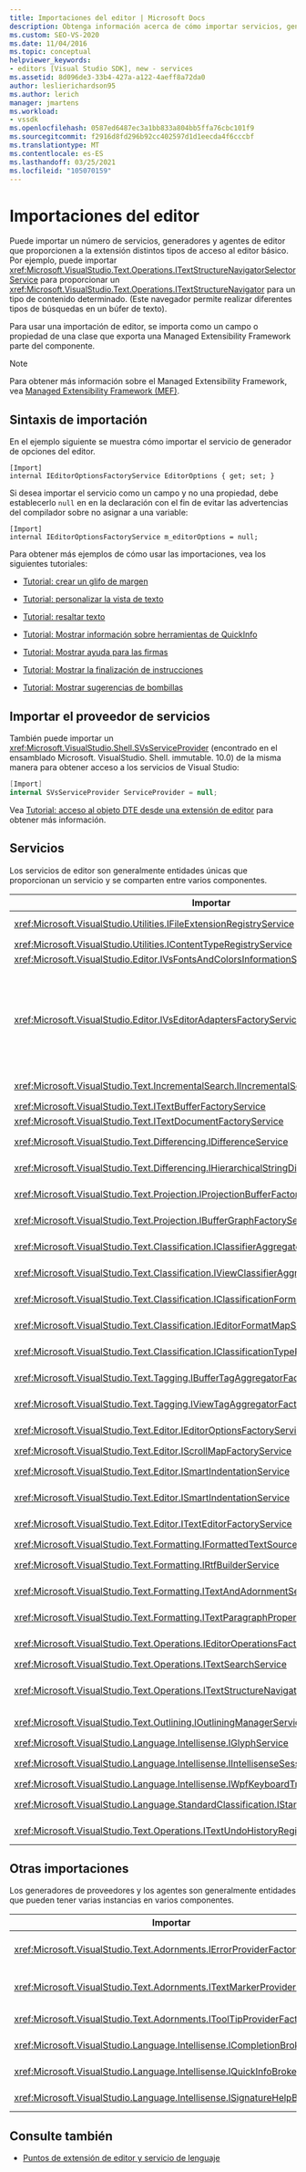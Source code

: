 ```yaml
---
title: Importaciones del editor | Microsoft Docs
description: Obtenga información acerca de cómo importar servicios, generadores y agentes de editor que proporcionan la extensión con distintos tipos de acceso al editor principal.
ms.custom: SEO-VS-2020
ms.date: 11/04/2016
ms.topic: conceptual
helpviewer_keywords:
- editors [Visual Studio SDK], new - services
ms.assetid: 8d096de3-33b4-427a-a122-4aeff8a72da0
author: leslierichardson95
ms.author: lerich
manager: jmartens
ms.workload:
- vssdk
ms.openlocfilehash: 0587ed6487ec3a1bb833a804bb5ffa76cbc101f9
ms.sourcegitcommit: f2916d8fd296b92cc402597d1d1eecda4f6cccbf
ms.translationtype: MT
ms.contentlocale: es-ES
ms.lasthandoff: 03/25/2021
ms.locfileid: "105070159"
---
```

# <a name="editor-imports"></a>Importaciones del editor
Puede importar un número de servicios, generadores y agentes de editor que proporcionen a la extensión distintos tipos de acceso al editor básico. Por ejemplo, puede importar <xref:Microsoft.VisualStudio.Text.Operations.ITextStructureNavigatorSelectorService> para proporcionar un <xref:Microsoft.VisualStudio.Text.Operations.ITextStructureNavigator> para un tipo de contenido determinado. (Este navegador permite realizar diferentes tipos de búsquedas en un búfer de texto).

 Para usar una importación de editor, se importa como un campo o propiedad de una clase que exporta una Managed Extensibility Framework parte del componente.

> [!NOTE]
> Para obtener más información sobre el Managed Extensibility Framework, vea [Managed Extensibility Framework (MEF)](/dotnet/framework/mef/index).

## <a name="import-syntax"></a>Sintaxis de importación
 En el ejemplo siguiente se muestra cómo importar el servicio de generador de opciones del editor.

```
[Import]
internal IEditorOptionsFactoryService EditorOptions { get; set; }
```

 Si desea importar el servicio como un campo y no una propiedad, debe establecerlo `null` en en la declaración con el fin de evitar las advertencias del compilador sobre no asignar a una variable:

```
[Import]
internal IEditorOptionsFactoryService m_editorOptions = null;
```

 Para obtener más ejemplos de cómo usar las importaciones, vea los siguientes tutoriales:

- [Tutorial: crear un glifo de margen](../extensibility/walkthrough-creating-a-margin-glyph.md)

- [Tutorial: personalizar la vista de texto](../extensibility/walkthrough-customizing-the-text-view.md)

- [Tutorial: resaltar texto](../extensibility/walkthrough-highlighting-text.md)

- [Tutorial: Mostrar información sobre herramientas de QuickInfo](../extensibility/walkthrough-displaying-quickinfo-tooltips.md)

- [Tutorial: Mostrar ayuda para las firmas](../extensibility/walkthrough-displaying-signature-help.md)

- [Tutorial: Mostrar la finalización de instrucciones](../extensibility/walkthrough-displaying-statement-completion.md)

- [Tutorial: Mostrar sugerencias de bombillas](../extensibility/walkthrough-displaying-light-bulb-suggestions.md)

## <a name="import-the-service-provider"></a>Importar el proveedor de servicios
 También puede importar un <xref:Microsoft.VisualStudio.Shell.SVsServiceProvider> (encontrado en el ensamblado Microsoft. VisualStudio. Shell. immutable. 10.0) de la misma manera para obtener acceso a los servicios de Visual Studio:

```csharp
[Import]
internal SVsServiceProvider ServiceProvider = null;
```

 Vea [Tutorial: acceso al objeto DTE desde una extensión de editor](../extensibility/walkthrough-accessing-the-dte-object-from-an-editor-extension.md) para obtener más información.

## <a name="services"></a>Servicios
 Los servicios de editor son generalmente entidades únicas que proporcionan un servicio y se comparten entre varios componentes.

|Importar|Muestra|
|------------|--------------|
|<xref:Microsoft.VisualStudio.Utilities.IFileExtensionRegistryService>|La relación entre las extensiones de archivo y los <xref:Microsoft.VisualStudio.Utilities.IContentType> objetos.|
|<xref:Microsoft.VisualStudio.Utilities.IContentTypeRegistryService>|La colección de objetos <xref:Microsoft.VisualStudio.Utilities.IContentType>.|
|<xref:Microsoft.VisualStudio.Editor.IVsFontsAndColorsInformationService>|<xref:Microsoft.VisualStudio.Editor.IVsFontsAndColorsInformation> los.|
|<xref:Microsoft.VisualStudio.Editor.IVsEditorAdaptersFactoryService>|Muchos objetos de adaptador de editor:<br /><br /> <xref:Microsoft.VisualStudio.TextManager.Interop.IVsCodeWindow><br /><br /> <xref:Microsoft.VisualStudio.TextManager.Interop.IVsTextBuffer><br /><br /> <xref:Microsoft.VisualStudio.TextManager.Interop.IVsTextBufferCoordinator><br /><br /> <xref:Microsoft.VisualStudio.TextManager.Interop.IVsTextView>|
|<xref:Microsoft.VisualStudio.Text.IncrementalSearch.IIncrementalSearchFactoryService>|<xref:Microsoft.VisualStudio.Text.IncrementalSearch.IIncrementalSearch>Objeto para una vista de texto determinada.|
|<xref:Microsoft.VisualStudio.Text.ITextBufferFactoryService>|Una clase <xref:Microsoft.VisualStudio.Text.ITextBuffer>.|
|<xref:Microsoft.VisualStudio.Text.ITextDocumentFactoryService>|Una clase <xref:Microsoft.VisualStudio.Text.ITextDocument>.|
|<xref:Microsoft.VisualStudio.Text.Differencing.IDifferenceService>|<xref:Microsoft.VisualStudio.Text.Differencing.IDifferenceCollection%601>De diferencias.|
|<xref:Microsoft.VisualStudio.Text.Differencing.IHierarchicalStringDifferenceService>|<xref:Microsoft.VisualStudio.Text.Differencing.IHierarchicalDifferenceCollection>De diferencias.|
|<xref:Microsoft.VisualStudio.Text.Projection.IProjectionBufferFactoryService>|<xref:Microsoft.VisualStudio.Text.Projection.IProjectionBuffer>O <xref:Microsoft.VisualStudio.Text.Projection.IElisionBuffer> .|
|<xref:Microsoft.VisualStudio.Text.Projection.IBufferGraphFactoryService>|<xref:Microsoft.VisualStudio.Text.Projection.IBufferGraph>Para un conjunto de <xref:Microsoft.VisualStudio.Text.ITextBuffer> objetos.|
|<xref:Microsoft.VisualStudio.Text.Classification.IClassifierAggregatorService>|<xref:Microsoft.VisualStudio.Text.Classification.IClassifier>Para un <xref:Microsoft.VisualStudio.Text.ITextBuffer> .|
|<xref:Microsoft.VisualStudio.Text.Classification.IViewClassifierAggregatorService>|<xref:Microsoft.VisualStudio.Text.Classification.IClassifier>Para un <xref:Microsoft.VisualStudio.Text.Editor.ITextView> .|
|<xref:Microsoft.VisualStudio.Text.Classification.IClassificationFormatMapService>|<xref:Microsoft.VisualStudio.Text.Classification.IClassificationFormatMap>Para un <xref:Microsoft.VisualStudio.Text.Editor.ITextView> .|
|<xref:Microsoft.VisualStudio.Text.Classification.IEditorFormatMapService>|<xref:Microsoft.VisualStudio.Text.Classification.IEditorFormatMap>Para un <xref:Microsoft.VisualStudio.Text.Editor.ITextView> .|
|<xref:Microsoft.VisualStudio.Text.Classification.IClassificationTypeRegistryService>|Mantiene la colección de <xref:Microsoft.VisualStudio.Text.Classification.IClassificationType> objetos.|
|<xref:Microsoft.VisualStudio.Text.Tagging.IBufferTagAggregatorFactoryService>|<xref:Microsoft.VisualStudio.Text.Tagging.ITagAggregator%601>Para un búfer de texto.|
|<xref:Microsoft.VisualStudio.Text.Tagging.IViewTagAggregatorFactoryService>|<xref:Microsoft.VisualStudio.Text.Tagging.ITagAggregator%601>Para una vista de texto.|
|<xref:Microsoft.VisualStudio.Text.Editor.IEditorOptionsFactoryService>|<xref:Microsoft.VisualStudio.Text.Editor.IEditorOptions>Para el ámbito especificado.|
|<xref:Microsoft.VisualStudio.Text.Editor.IScrollMapFactoryService>|<xref:Microsoft.VisualStudio.Text.Editor.IScrollMap>Para una vista de texto.|
|<xref:Microsoft.VisualStudio.Text.Editor.ISmartIndentationService>|<xref:Microsoft.VisualStudio.Text.Editor.ISmartIndent>Para un <xref:Microsoft.VisualStudio.Text.Editor.ITextView> .|
|<xref:Microsoft.VisualStudio.Text.Editor.ISmartIndentationService>|Obtiene la sangría automática a través de los <xref:Microsoft.VisualStudio.Text.Editor.ISmartIndentProvider> objetos.|
|<xref:Microsoft.VisualStudio.Text.Editor.ITextEditorFactoryService>|Administra el <xref:Microsoft.VisualStudio.Text.Editor.IWpfTextViewHost> para un <xref:Microsoft.VisualStudio.Text.Editor.IWpfTextView> .|
|<xref:Microsoft.VisualStudio.Text.Formatting.IFormattedTextSourceFactoryService>|Una clase <xref:Microsoft.VisualStudio.Text.Formatting.IFormattedLineSource>.|
|<xref:Microsoft.VisualStudio.Text.Formatting.IRtfBuilderService>|Genera texto con formato RTF a partir de un conjunto de intervalos de instantánea.|
|<xref:Microsoft.VisualStudio.Text.Formatting.ITextAndAdornmentSequencerFactoryService>|<xref:Microsoft.VisualStudio.Text.Formatting.ITextAndAdornmentSequencer>Para un <xref:Microsoft.VisualStudio.Text.Editor.ITextView> .|
|<xref:Microsoft.VisualStudio.Text.Formatting.ITextParagraphPropertiesFactoryService>|<xref:System.Windows.Media.TextFormatting.TextParagraphProperties>Para aplicar formato a las líneas de texto en una vista.|
|<xref:Microsoft.VisualStudio.Text.Operations.IEditorOperationsFactoryService>|<xref:Microsoft.VisualStudio.Text.Operations.IEditorOperations>Objeto para <xref:Microsoft.VisualStudio.Text.Editor.ITextView> .|
|<xref:Microsoft.VisualStudio.Text.Operations.ITextSearchService>|Busca una instantánea de texto.|
|<xref:Microsoft.VisualStudio.Text.Operations.ITextStructureNavigatorSelectorService>|<xref:Microsoft.VisualStudio.Text.Operations.ITextStructureNavigator>Para un <xref:Microsoft.VisualStudio.Text.ITextBuffer> por <xref:Microsoft.VisualStudio.Utilities.IContentType> .|
|<xref:Microsoft.VisualStudio.Text.Outlining.IOutliningManagerService>|<xref:Microsoft.VisualStudio.Text.Outlining.IOutliningManager>Para una vista de texto.|
|<xref:Microsoft.VisualStudio.Language.Intellisense.IGlyphService>|Conjunto estándar de glifos.|
|<xref:Microsoft.VisualStudio.Language.Intellisense.IIntellisenseSessionStackMapService>|<xref:Microsoft.VisualStudio.Language.Intellisense.IIntellisenseSessionStack>Para un <xref:Microsoft.VisualStudio.Text.Editor.ITextView> .|
|<xref:Microsoft.VisualStudio.Language.Intellisense.IWpfKeyboardTrackingService>|Realiza el seguimiento del control del teclado.|
|<xref:Microsoft.VisualStudio.Language.StandardClassification.IStandardClassificationService>|<xref:Microsoft.VisualStudio.Text.Classification.IClassificationType>Objetos estándar.|
|<xref:Microsoft.VisualStudio.Text.Operations.ITextUndoHistoryRegistry>|Mantiene la relación entre los búferes de texto y los  <xref:Microsoft.VisualStudio.Text.Operations.ITextUndoHistory> objetos.|

## <a name="other-imports"></a>Otras importaciones
 Los generadores de proveedores y los agentes son generalmente entidades que pueden tener varias instancias en varios componentes.

|Importar|Muestra|
|------------|--------------|
|<xref:Microsoft.VisualStudio.Text.Adornments.IErrorProviderFactory>|<xref:Microsoft.VisualStudio.Text.Tagging.SimpleTagger%601>De tipo <xref:Microsoft.VisualStudio.Text.Tagging.ErrorTag> ) para el búfer especificado.|
|<xref:Microsoft.VisualStudio.Text.Adornments.ITextMarkerProviderFactory>|Un etiquetador de marcador de texto (una <xref:Microsoft.VisualStudio.Text.Tagging.SimpleTagger%601> de tipo <xref:Microsoft.VisualStudio.Text.Tagging.TextMarkerTag> ).|
|<xref:Microsoft.VisualStudio.Text.Adornments.IToolTipProviderFactory>|<xref:Microsoft.VisualStudio.Text.Adornments.IToolTipProvider>Para un determinado <xref:Microsoft.VisualStudio.Text.Editor.ITextView> .|
|<xref:Microsoft.VisualStudio.Language.Intellisense.ICompletionBroker>|Una clase <xref:Microsoft.VisualStudio.Language.Intellisense.ICompletionSession>.|
|<xref:Microsoft.VisualStudio.Language.Intellisense.IQuickInfoBroker>|Una clase <xref:Microsoft.VisualStudio.Language.Intellisense.IQuickInfoSession>.|
|<xref:Microsoft.VisualStudio.Language.Intellisense.ISignatureHelpBroker>|Una clase <xref:Microsoft.VisualStudio.Language.Intellisense.ISignatureHelpSession>.|

## <a name="see-also"></a>Consulte también
- [Puntos de extensión de editor y servicio de lenguaje](../extensibility/language-service-and-editor-extension-points.md)
